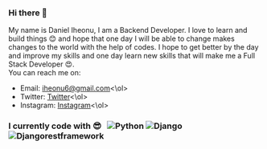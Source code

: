 ### Hi there 👋

My name is Daniel Iheonu, I am a Backend Developer. I love to learn and build things 😊 and hope that one day I will be able to change makes changes to the world with the help of codes. 
I hope to get better by the day and improve my skills and one day learn new skills that will make me a Full Stack Developer 😍.<br>
You can reach me on:
- Email: iheonu6@gmail.com<\ol>
- Twitter: [Twitter](https://twitter.com/danieliheonu)<\ol>
- Instagram: [Instagram](https://www.instagram.com/d_iheonu/)<\ol>

<h3>I currently code with 😎 &nbsp;
  <img alt="Python" src="https://img.shields.io/badge/-Python-blue?style=flat-square&logo=python&logoColor=white" />
  <img alt="Django" src="https://img.shields.io/badge/-Django-brightgreen?style=flat-square&logo=django&logoColor=white" />
  <img alt="Djangorestframework" src="https://img.shields.io/badge/-Djangorestframework-red?style=flat-square&logo=djangorestframework&logoColor=white" />
  

<!--
**danieldutcum/danieldutcum** is a ✨ _special_ ✨ repository because its `README.md` (this file) appears on your GitHub profile.

Here are some ideas to get you started:

- 🔭 I’m currently working on ...
- 🌱 I’m currently learning ...
- 👯 I’m looking to collaborate on ...
- 🤔 I’m looking for help with ...
- 💬 Ask me about ...
- 📫 How to reach me: ...
- 😄 Pronouns: ...
- ⚡ Fun fact: ...
-->
